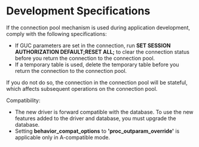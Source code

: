 # Development Specifications<a name="EN-US_TOPIC_0289900537"></a>

If the connection pool mechanism is used during application development, comply with the following specifications:

-   If GUC parameters are set in the connection, run  **SET SESSION AUTHORIZATION DEFAULT;RESET ALL;**  to clear the connection status before you return the connection to the connection pool.
-   If a temporary table is used, delete the temporary table before you return the connection to the connection pool.

If you do not do so, the connection in the connection pool will be stateful, which affects subsequent operations on the connection pool.

Compatibility:

-   The new driver is forward compatible with the database. To use the new features added to the driver and database, you must upgrade the database.
-   Setting  **behavior\_compat\_options**  to  **'proc\_outparam\_override'**  is applicable only in A-compatible mode.

